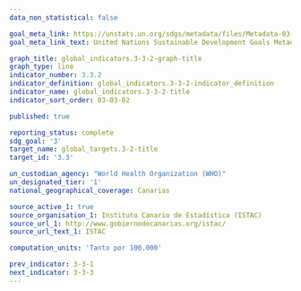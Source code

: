 ```yaml
---
data_non_statistical: false

goal_meta_link: https://unstats.un.org/sdgs/metadata/files/Metadata-03-03-02.pdf
goal_meta_link_text: United Nations Sustainable Development Goals Metadata (PDF 61 KB)

graph_title: global_indicators.3-3-2-graph-title
graph_type: line
indicator_number: 3.3.2
indicator_definition: global_indicators.3-3-2-indicator_definition
indicator_name: global_indicators.3-3-2-title
indicator_sort_order: 03-03-02

published: true

reporting_status: complete
sdg_goal: '3'
target_name: global_targets.3-2-title
target_id: '3.3'

un_custodian_agency: "World Health Organization (WHO)"
un_designated_tier: '1'
national_geographical_coverage: Canarias

source_active_1: true
source_organisation_1: Instituto Canario de Estadística (ISTAC)
source_url_1: http://www.gobiernodecanarias.org/istac/
source_url_text_1: ISTAC

computation_units: 'Tanto por 100.000'

prev_indicator: 3-3-1
next_indicator: 3-3-3
---
```

